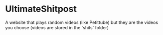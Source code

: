 # UltimateShitpost
A website that plays random videos (like Petittube) but they are the videos you choose (videos are stored in the 'shits' folder)
